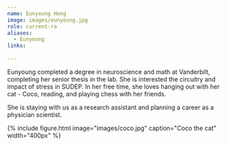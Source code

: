 ```yaml
---
name: Eunyoung Hong
image: images/eunyoung.jpg
role: current-ra
aliases:
  - Eunyoung
links:
  
---
```

Eunyoung completed a degree in neuroscience and math at Vanderbilt, completing her senior thesis in the lab. She is interested the circuitry and impact of stress in SUDEP. In her free time, she loves hanging out with her cat - Coco, reading, and playing chess with her friends.

She is staying with us as a research assistant and planning a career as a physician scientist.

{%
  include figure.html
  image="images/coco.jpg"
  caption="Coco the cat"
  width="400px"
%}





